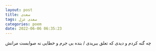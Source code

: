 ```yaml
---
layout: post
title: سعدی
tags: سعدی غزل
categories: poem
date: 2022-06-06 06:35:23
---
```


چه گنه کردم و دیدی که تعلق ببریدی / بنده بی جرم و خطایی نه صوابست مرانش
